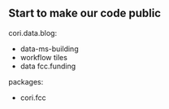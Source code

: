 
## Start to make our code public


cori.data.blog:   
 - data-ms-building
 - workflow tiles
 - data fcc.funding

packages: 
 - cori.fcc 